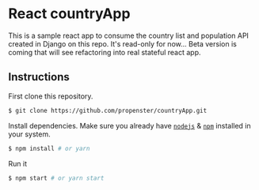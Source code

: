# React countryApp

This is a sample react app to consume the country list and population API created in Django on this repo.
It's read-only for now... Beta version is coming that will see refactoring into real stateful react app.


## Instructions

First clone this repository.
```bash
$ git clone https://github.com/propenster/countryApp.git
```

Install dependencies. Make sure you already have [`nodejs`](https://nodejs.org/en/) & [`npm`](https://www.npmjs.com/) installed in your system.
```bash
$ npm install # or yarn
```

Run it
```bash
$ npm start # or yarn start
```
